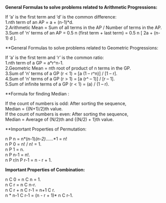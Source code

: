 **General Formulas to solve problems related to Arithmetic Progressions:**


If ‘a’ is the first term and ‘d’ is the common difference:\
1.nth term of an AP = a + (n-1)*d.\
2.Arithmetic Mean = Sum of all terms in the AP / Number of terms in the AP.\
3.Sum of ‘n’ terms of an AP = 0.5 n (first term + last term) = 0.5 n [ 2a + (n-1) d ].


**General Formulas to solve problems related to Geometric Progressions:

If ‘a’ is the first term and ‘r’ is the common ratio:\
1.nth term of a GP = a*r^n-1.\
2.Geometric Mean = nth root of product of n terms in the GP.\
3.Sum of ‘n’ terms of a GP (r < 1) = [a (1 – r^n)] / [1 – r].\
4.Sum of ‘n’ terms of a GP (r > 1) = [a (r^ – 1)] / [r – 1].\
5.Sum of infinite terms of a GP (r < 1) = (a) / (1 – r).

**Formula for finding Median :


If the count of numbers is odd: After sorting the sequence,\
Median = {(N+1)/2}th value.\
If the count of numbers is even: After sorting the sequence,\
Median  =  Average of (N/2)th and {(N/2) + 1}th value.


**Important Properties of Permutation:


n P n = n*(n-1)*(n-2)*......*1 = n!\
n P 0 = n! / n! = 1.\
n P 1 = n.\
n P n-1 = n!.\
n P r/n P r-1 = n - r + 1.

**Important Properties of Combination:**


n C 0 = n C n = 1.\
n C r = n C n-r.\
n C r + n C r-1 = n+1 C r.\
n * n-1 C r-1 = (n - r + 1)* n C r-1.


